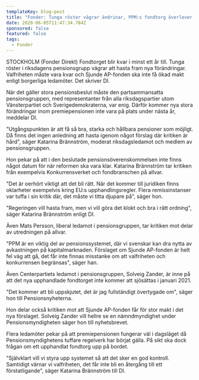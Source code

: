 ```yaml
---
templateKey: blog-post
title: "Fonder: Tunga röster vägrar ändrinar, PPM:s fondtorg överlever - DI"
date: 2020-06-05T11:47:34.784Z
sponsored: false
featured: false
tags:
  - Fonder
---
```

STOCKHOLM (Fonder Direkt) Fondtorget blir kvar i minst ett år till. Tunga röster i riksdagens pensionsgrupp vägrar att hasta fram nya förändringar. Valfriheten måste vara kvar och Sjunde AP-fonden ska inte få ökad makt enligt borgerliga ledamöter. Det skriver DI.

När det gäller stora pensionsbeslut måste den partsammansatta pensionsgruppen, med representanter från alla riksdagspartier utom Vänsterpartiet och Sverigedemokraterna, var enig. Därför kommer nya stora förändringar inom premiepensionen inte vara på plats under nästa år, meddelar DI.

"Utgångspunkten är att få så bra, starka och hållbara pensioner som möjligt. Då finns det ingen anledning att hasta igenom något förslag där kritiken är hård", säger Katarina Brännström, moderat riksdagsledamot och medlem av pensionsgruppen.

Hon pekar på att i den beslutade pensionsöverenskommelsen inte finns något datum för när reformen ska vara klar. Katarina Brännström tar kritiken från exempelvis Konkurrensverket och fondbranschen på allvar.

"Det är oerhört viktigt att det bli rätt. När det kommer till juridiken finns oklarheter exempelvis kring EU:s upphandlingsregler. Flera remissinstanser var tuffa i sin kritik där, det måste vi titta djupare på", säger hon.

"Regeringen vill hasta fram, men vi vill göra det klokt och bra i rätt ordning", säger Katarina Brännström enligt DI.

Även Mats Persson, liberal ledamot i pensionsgruppen, tar kritiken mot delar av utredningen på allvar.

"PPM är en viktig del av pensionssystemet, där vi svenskar kan dra nytta av avkastningen på kapitalmarknaden. Förslaget om Sjunde AP-fonden är helt fel väg att gå, det får inte finnas misstanke om att valfriheten och konkurrensen begränsas", säger han.

Även Centerpartiets ledamot i pensionsgruppen, Solveig Zander, är inne på att det nya upphandlade fondtorget inte kommer att sjösättas i januari 2021.

"Det kommer att bli uppskjutet, det är jag fullständigt övertygade om", säger hon till Pensionsnyheterna.

Hon delar också kritiken mot att Sjunde AP-fonden får för stor makt i det nya förslaget. Solveig Zander vill hellre se en nämndmyndighet under Pensionsmyndigheten säger hon till nyhetsbrevet.

Flera ledamöter pekar på att premiepensionen fungerar väl i dagsläget då Pensionsmyndighetens tuffare regelverk har börjat gälla. På sikt ska dock frågan om ett upphandlat fondtorg upp på bordet.

"Självklart vill vi styra upp systemet så att det sker en god kontroll. Samtidigt värnar vi valfriheten, det får inte bli en återgång till ett förstatligande", säger Katarina Brännström till DI.